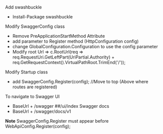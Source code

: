 Add swashbuckle
 - Install-Package swashbuckle
 
Modify SwaggerConfig class
 - Remove PreApplicationStartMethod Attribute
 - add parameter to Register method (HttpConfiguration config)
 - change GlobalConfiguration.Configuration to use the config parameter
 - Modify root Url => c.RootUrl(req => req.RequestUri.GetLeftPart(UriPartial.Authority) + req.GetRequestContext().VirtualPathRoot.TrimEnd('/'));
 
Modify Startup class
 - add SwaggerConfig.Register(config); //Move to top (Above where routes are registered)
 
To navigate to Swagger UI
 - BaseUrl + /swagger ##/ui/index
Swagger docs
 - BaseUrl + /swagger/docs/v1

**Note**
SwaggerConfig.Register must appear before WebApiConfig.Register(config);